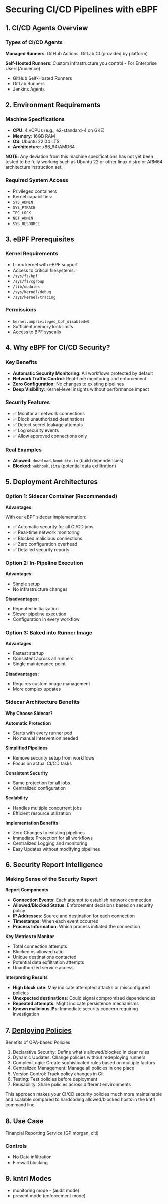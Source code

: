 # Securing CI/CD Pipelines with eBPF

## 1. CI/CD Agents Overview

### Types of CI/CD Agents

**Managed Runners**: GitHub Actions, GitLab CI (provided by platform)

**Self-Hosted Runners**: Custom infrastructure you control - For Enterprise Users(Audience)
 - GitHub Self-Hosted Runners
 - GitLab Runners
 - Jenkins Agents

## 2. Environment Requirements

### Machine Specifications

- **CPU**: 4 vCPUs (e.g., e2-standard-4 on GKE)
- **Memory**: 16GB RAM
- **OS**: Ubuntu 22.04 LTS
- **Architecture**: x86_64/AMD64

**NOTE**: Any deviation from this machine specifications has not yet been tested to be fully working such as Ubuntu 22 or other linux distro or ARM64 architecture instruction set.

### Required System Access

- Privileged containers
- Kernel capabilities:
 - `SYS_ADMIN`
 - `SYS_PTRACE`
 - `IPC_LOCK`
 - `NET_ADMIN`
 - `SYS_RESOURCE`

## 3. eBPF Prerequisites

### Kernel Requirements

- Linux kernel with eBPF support
- Access to critical filesystems:
 - `/sys/fs/bpf`
 - `/sys/fs/cgroup`
 - `/lib/modules`
 - `/sys/kernel/debug`
 - `/sys/kernel/tracing`

### Permissions

- `kernel.unprivileged_bpf_disabled=0`
- Sufficient memory lock limits
- Access to BPF syscalls

## 4. Why eBPF for CI/CD Security?

### Key Benefits

- **Automatic Security Monitoring**: All workflows protected by default
- **Network Traffic Control**: Real-time monitoring and enforcement
- **Zero Configuration**: No changes to existing pipelines
- **Deep Visibility**: Kernel-level insights without performance impact

### Security Features

- ✅ Monitor all network connections
- ✅ Block unauthorized destinations
- ✅ Detect secret leakage attempts
- ✅ Log security events
- ✅ Allow approved connections only

### Real Examples

- **Allowed**: `download.kondukto.io` (build dependencies)
- **Blocked**: `webhook.site` (potential data exfiltration)

## 5. Deployment Architectures

### Option 1: Sidecar Container (Recommended)

**Advantages:**

With our eBPF sidecar implementation:

- ✅ Automatic security for all CI/CD jobs
- ✅ Real-time network monitoring
- ✅ Blocked malicious connections
- ✅ Zero configuration overhead
- ✅ Detailed security reports

### Option 2: In-Pipeline Execution

**Advantages:**

- Simple setup
- No infrastructure changes

**Disadvantages:**

- Repeated initialization
- Slower pipeline execution
- Configuration in every workflow

### Option 3: Baked into Runner Image

**Advantages:**

- Fastest startup
- Consistent across all runners
- Single maintenance point

**Disadvantages:**

- Requires custom image management
- More complex updates

### Sidecar Architecture Benefits

**Why Choose Sidecar?**

**Automatic Protection**
- Starts with every runner pod
- No manual intervention needed

**Simplified Pipelines**
- Remove security setup from workflows
- Focus on actual CI/CD tasks

**Consistent Security**
- Same protection for all jobs
- Centralized configuration

**Scalability**
- Handles multiple concurrent jobs
- Efficient resource utilization

**Implementation Benefits**
- Zero Changes to existing pipelines
- Immediate Protection for all workflows
- Centralized Logging and monitoring
- Easy Updates without modifying pipelines

## 6. Security Report Intelligence

### Making Sense of the Security Report

**Report Components**

- **Connection Events**: Each attempt to establish network connection
- **Allowed/Blocked Status**: Enforcement decisions based on security policy
- **IP Addresses**: Source and destination for each connection
- **Timestamps**: When each event occurred
- **Process Information**: Which process initiated the connection

**Key Metrics to Monitor**

- Total connection attempts
- Blocked vs allowed ratio
- Unique destinations contacted
- Potential data exfiltration attempts
- Unauthorized service access

**Interpreting Results**

- **High block rate**: May indicate attempted attacks or misconfigured policies
- **Unexpected destinations**: Could signal compromised dependencies
- **Repeated attempts**: Might indicate persistence mechanisms
- **Known malicious IPs**: Immediate security concern requiring investigation

## 7. [Deploying Policies](./opa-policies/policy-deployment.md)

Benefits of OPA-based Policies

1. Declarative Security: Define what's allowed/blocked in clear rules
2. Dynamic Updates: Change policies without redeploying runners
3. Complex Logic: Create sophisticated rules based on multiple factors
4. Centralized Management: Manage all policies in one place
5. Version Control: Track policy changes in Git
6. Testing: Test policies before deployment
7. Reusability: Share policies across different environments

This approach makes your CI/CD security policies much more maintainable and scalable compared to hardcoding allowed/blocked hosts in the kntrl command line.

## 8. Use Case

Financial Reporting Service (GP morgan, citi)

### Controls

- No Data infiltration
- Firewall blocking

## 9. kntrl Modes

- monitoring mode - (audit mode)
- prevent mode (enforcement mode)
